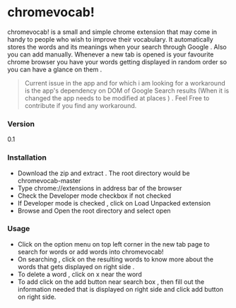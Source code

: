 # chromevocab!

chromevocab! is a small and simple chrome extension that may come in handy to people who wish to improve their vocabulary. It automatically stores the words and its meanings when your search through Google . Also you can add manually. Whenever a new tab is opened is your favourite chrome browser you have your words getting displayed in random order so you can have a glance on them . 


> Current issue in the app and for which i am looking for a workaround is
>  the app's dependency on DOM of Google Search results (When it is changed the  app needs to be modified at places ) . Feel Free to contribute if you find any workaround.
  


### Version
0.1

### Installation

* Download the zip and extract . The root directory would be chromevocab-master
* Type chrome://extensions in address bar of the browser
* Check the Developer mode checkbox if not checked
* If Developer mode is checked , click on Load Unpacked extension
* Browse and Open the root directory and select open 

### Usage

* Click on the option menu on top left corner in the new tab page to search for words or add words into chromevocab!
* On searching , click on the resulting words to know more about the words that gets displayed on right side . 
* To delete a word , click on  x  near the word 
* To add click on the add button near search box , then fill out the information needed that is displayed on right side and click add button on right side.


